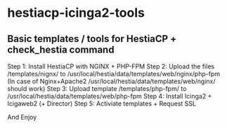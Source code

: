 # hestiacp-icinga2-tools

##  Basic templates / tools for HestiaCP  + check_hestia command

Step 1: Install HestiaCP with NGINX + PHP-FPM
Step 2: Upload the files /templates/nignx/ to /usr/local/hestia/data/templates/web/nginx/php-fpm (In case of Nginx+Apache2 /usr/local/hestia/data/templates/web/nginx/ should work)
Step 3: Upload template /templates/php-fpm/ to /usr/local/hestia/data/templates/web/php-fpm
Step 4: Install Icinga2 + Icigaweb2 (+ Director)
Step 5: Activiate templates + Request SSL

And Enjoy

